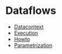 # Dataflows

* [Datacontext](./datacontext.md)
* [Execution](./execution.md)
* [Howto](./howto.md)
* [Parametrization](./parametrization.md)
